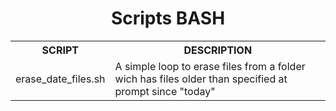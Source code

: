 <div align="center">
<h1> Scripts BASH </h1>


<table>
  <tr>
    <th> SCRIPT </th>
    <th> DESCRIPTION </th>
  </tr>
  <tr>
    <td> erase_date_files.sh </td>
    <td> A simple loop to erase files from a folder wich has files older than specified at prompt since "today" </td>
  </tr>
</table>
</div>
